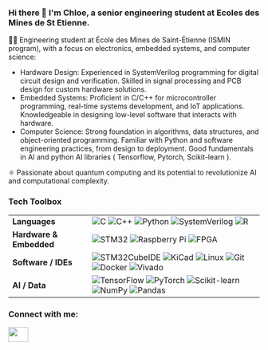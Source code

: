 ### Hi there 👋 I'm Chloe, a senior engineering student at Ecoles des Mines de St Etienne. 


<!-- 
![Alt Text](https://media1.tenor.com/m/4ryx66tWEhcAAAAd/pixel-study.gif)
-->


<!-- 
    Mulder
    https://media.giphy.com/media/v1.Y2lkPTc5MGI3NjExMDM4Zm83MzA0dDc5eHdtMHpvZHZ0enZmams5MWRmM21tdDVndG1lOSZlcD12MV9pbnRlcm5hbF9naWZfYnlfaWQmY3Q9Zw/xTiTngQ7Gpakdpm4nu/giphy.gif 
-->

<!-- 
    gif coding girl 
    https://media1.tenor.com/m/4ryx66tWEhcAAAAd/pixel-study.gif

    rage
    https://media.giphy.com/media/S7u66urzxc2J2/giphy.gif
-->

👩‍💻 Engineering student at École des Mines de Saint-Étienne (ISMIN program), with a focus on electronics, embedded systems, and computer science:

* Hardware Design: Experienced in SystemVerilog programming for digital circuit design and verification. Skilled in signal processing and PCB design for custom hardware solutions.
* Embedded Systems: Proficient in C/C++ for microcontroller programming, real-time systems development, and IoT applications. Knowledgeable in designing low-level software that interacts with hardware.
* Computer Science: Strong foundation in algorithms, data structures, and object-oriented programming. Familiar with Python and software engineering practices, from design to deployment. Good fundamentals in AI and python AI libraries ( Tensorflow, Pytorch, Scikit-learn ). 


⚛️ Passionate about quantum computing and its potential to revolutionize AI and computational complexity.

### Tech Toolbox
<table> <tr> <td><strong> Languages</strong></td> <td> <img src="https://img.shields.io/badge/C-blue?logo=c&logoColor=white" alt="C" /> <img src="https://img.shields.io/badge/C++-00599C?logo=c%2B%2B&logoColor=white" alt="C++" /> <img src="https://img.shields.io/badge/Python-3776AB?logo=python&logoColor=white" alt="Python" /> <img src="https://img.shields.io/badge/SystemVerilog-404040?logoColor=white" alt="SystemVerilog" /> <img src="https://img.shields.io/badge/R-276DC3?logo=r&logoColor=white" alt="R" /> </td> </tr> <tr> <td><strong> Hardware & Embedded</strong></td> <td> <img src="https://img.shields.io/badge/STM32-03234B?logo=stmicroelectronics&logoColor=white" alt="STM32" /> <img src="https://img.shields.io/badge/Raspberry%20Pi-C51A4A?logo=raspberrypi&logoColor=white" alt="Raspberry Pi" /> <img src="https://img.shields.io/badge/FPGA-0082CA?logo=intel&logoColor=white" alt="FPGA" /> </td> </tr> <tr> <td><strong> Software / IDEs</strong></td> <td> <img src="https://img.shields.io/badge/STM32CubeIDE-03234B?logo=stmicroelectronics&logoColor=white" alt="STM32CubeIDE" /> <img src="https://img.shields.io/badge/KiCad-314CB0?logo=kicad&logoColor=white" alt="KiCad" /> <img src="https://img.shields.io/badge/Linux-FCC624?logo=linux&logoColor=black" alt="Linux" /> <img src="https://img.shields.io/badge/Git-F05032?logo=git&logoColor=white" alt="Git" /> <img src="https://img.shields.io/badge/Docker-2496ED?logo=docker&logoColor=white" alt="Docker" /> <img src="https://img.shields.io/badge/Vivado-FFB500?logoColor=black" alt="Vivado" /> </td> </tr> <tr> <td><strong> AI / Data</strong></td> <td> <img src="https://img.shields.io/badge/TensorFlow-FF6F00?logo=tensorflow&logoColor=white" alt="TensorFlow" /> <img src="https://img.shields.io/badge/PyTorch-EE4C2C?logo=pytorch&logoColor=white" alt="PyTorch" /> <img src="https://img.shields.io/badge/Scikit--learn-F7931E?logo=scikit-learn&logoColor=white" alt="Scikit-learn" /> <img src="https://img.shields.io/badge/NumPy-013243?logo=numpy&logoColor=white" alt="NumPy" /> <img src="https://img.shields.io/badge/Pandas-150458?logo=pandas&logoColor=white" alt="Pandas" /> </td> </tr> </table>


<h3 align="left">Connect with me:</h3>
<p align="left">
<a href="https://www.linkedin.com/in/chlo%C3%A9-larroze-63ba94241" target="blank"><img align="center" src="https://cdn.jsdelivr.net/npm/simple-icons@3.0.1/icons/linkedin.svg" alt="" height="30" width="40" /></a>
</p>
